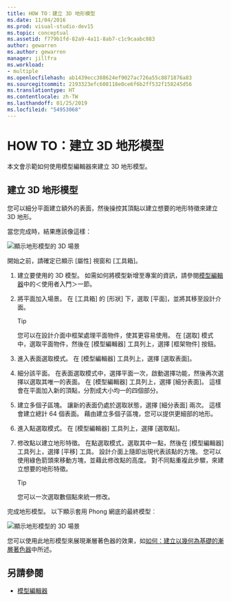 ```yaml
---
title: HOW TO：建立 3D 地形模型
ms.date: 11/04/2016
ms.prod: visual-studio-dev15
ms.topic: conceptual
ms.assetid: f779b1fd-82a9-4a11-8ab7-c1c9caabc883
author: gewarren
ms.author: gewarren
manager: jillfra
ms.workload:
- multiple
ms.openlocfilehash: ab1439ecc388624ef9027ac726a55c8871876a83
ms.sourcegitcommit: 2193323efc608118e0ce6f6b2ff532f158245d56
ms.translationtype: HT
ms.contentlocale: zh-TW
ms.lasthandoff: 01/25/2019
ms.locfileid: "54953068"
---
```

# <a name="how-to-model-3d-terrain"></a>HOW TO：建立 3D 地形模型

本文會示範如何使用模型編輯器來建立 3D 地形模型。

## <a name="create-a-3d-terrain-model"></a>建立 3D 地形模型

您可以細分平面建立額外的表面，然後操控其頂點以建立想要的地形特徵來建立 3D 地形。

當您完成時，結果應該像這樣：

![顯示地形模型的 3D 場景](../designers/media/digit-terrain-model.png)

開始之前，請確定已顯示 [屬性] 視窗和 [工具箱]。

1.  建立要使用的 3D 模型。 如需如何將模型新增至專案的資訊，請參閱[模型編輯器](../designers/model-editor.md)中的＜使用者入門＞一節。

2.  將平面加入場景。 在 [工具箱] 的 [形狀] 下，選取 [平面]，並將其移至設計介面。

    > [!TIP]
    > 您可以在設計介面中框架處理平面物件，使其更容易使用。 在 [選取] 模式中，選取平面物件，然後在 [模型編輯器] 工具列上，選擇 [框架物件] 按鈕。

3.  進入表面選取模式。 在 [模型編輯器] 工具列上，選擇 [選取表面]。

4.  細分該平面。 在表面選取模式中，選擇平面一次，啟動選擇功能，然後再次選擇以選取其唯一的表面。 在 [模型編輯器] 工具列上，選擇 [細分表面]。 這樣會在平面加入新的頂點，分割成大小均一的四個部分。

5.  建立多個子區塊。 讓新的表面仍處於選取狀態，選擇 [細分表面] 兩次。 這樣會建立總計 64 個表面。 藉由建立多個子區塊，您可以提供更細部的地形。

6.  進入點選取模式。 在 [模型編輯器] 工具列上，選擇 [選取點]。

7.  修改點以建立地形特徵。 在點選取模式，選取其中一點，然後在 [模型編輯器] 工具列上，選擇 [平移] 工具。 設計介面上隨即出現代表該點的方塊。 您可以使用綠色箭頭來移動方塊，並藉此修改點的高度。 對不同點重複此步驟，來建立想要的地形特徵。

    > [!TIP]
    > 您可以一次選取數個點來統一修改。

完成地形模型。 以下顯示套用 Phong 網底的最終模型︰

![顯示地形模型的 3D 場景](../designers/media/digit-terrain-model.png)

您可以使用此地形模型來展現漸層著色器的效果，如[如何：建立以幾何為基礎的漸層著色器](../designers/how-to-create-a-geometry-based-gradient-shader.md)中所述。

## <a name="see-also"></a>另請參閱

- [模型編輯器](../designers/model-editor.md)